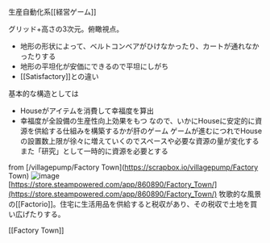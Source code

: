 
生産自動化系[[経営ゲーム]]

グリッド+高さの3次元。俯瞰視点。
- 地形の形状によって、ベルトコンベアがひけなかったり、カートが通れなかったりする
- 地形の平坦化が安価にできるので平坦にしがち
- [[Satisfactory]]との違い

基本的な構造としては
- Houseがアイテムを消費して幸福度を算出
- 幸福度が全設備の生産性向上効果をもつ
なので、いかにHouseに安定的に資源を供給する仕組みを構築するかが肝のゲーム
ゲームが進むにつれでHouseの設置数上限が徐々に増えていくのでスペースや必要な資源の量が変化する
また「研究」として一時的に資源を必要とする

from [/villagepump/Factory Town](https://scrapbox.io/villagepump/Factory Town)
![image](https://gyazo.com/f69706995415abfa7af91835a004553a/thumb/1000)
[https://store.steampowered.com/app/860890/Factory_Town/](https://store.steampowered.com/app/860890/Factory_Town/)
牧歌的な風景の[[Factorio]]。住宅に生活用品を供給すると税収があり、その税収で土地を買い広げたりする。

[[Factory Town]]
